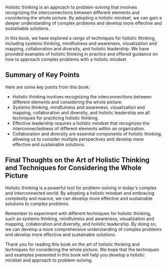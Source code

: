 
Holistic thinking is an approach to problem-solving that involves recognizing the interconnections between different elements and considering the whole picture. By adopting a holistic mindset, we can gain a deeper understanding of complex problems and develop more effective and sustainable solutions.

In this book, we have explored a range of techniques for holistic thinking, including systems thinking, mindfulness and awareness, visualization and mapping, collaboration and diversity, and holistic leadership. We have provided examples of holistic thinking in practice and offered guidance on how to approach complex problems with a holistic mindset.

Summary of Key Points
---------------------

Here are some key points from this book:

* Holistic thinking involves recognizing the interconnections between different elements and considering the whole picture.
* Systems thinking, mindfulness and awareness, visualization and mapping, collaboration and diversity, and holistic leadership are all techniques for practicing holistic thinking.
* Effective leadership requires a holistic mindset that recognizes the interconnectedness of different elements within an organization.
* Collaboration and diversity are essential components of holistic thinking, allowing us to consider multiple perspectives and develop more effective and sustainable solutions.

Final Thoughts on the Art of Holistic Thinking and Techniques for Considering the Whole Picture
-----------------------------------------------------------------------------------------------

Holistic thinking is a powerful tool for problem-solving in today's complex and interconnected world. By adopting a holistic mindset and embracing complexity and nuance, we can develop more effective and sustainable solutions to complex problems.

Remember to experiment with different techniques for holistic thinking, such as systems thinking, mindfulness and awareness, visualization and mapping, collaboration and diversity, and holistic leadership. By doing so, we can develop a more comprehensive understanding of complex problems and develop more effective and sustainable solutions.

Thank you for reading this book on the art of holistic thinking and techniques for considering the whole picture. We hope that the techniques and examples presented in this book will help you develop a holistic mindset and approach to problem-solving.